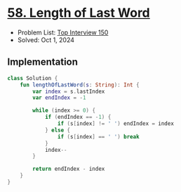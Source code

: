# [58. Length of Last Word](https://leetcode.com/problems/length-of-last-word/)

- Problem List: [Top Interview 150](https://leetcode.com/studyplan/top-interview-150/)
- Solved: Oct 1, 2024

## Implementation

```kotlin
class Solution {
    fun lengthOfLastWord(s: String): Int {
        var index = s.lastIndex
        var endIndex = -1

        while (index >= 0) {
            if (endIndex == -1) {
                if (s[index] != ' ') endIndex = index 
            } else {
                if (s[index] == ' ') break
            }
            index--
        }

        return endIndex - index
    }
}
```
